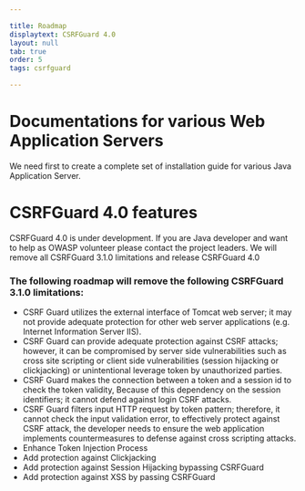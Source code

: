 ```yaml
---

title: Roadmap
displaytext: CSRFGuard 4.0
layout: null
tab: true
order: 5
tags: csrfguard

---
```


# Documentations for various Web Application Servers

We need first to create a complete set of installation guide for various Java Application Server.

# CSRFGuard 4.0 features

CSRFGuard 4.0 is under development. If you are Java developer and want to help as OWASP volunteer please contact the project leaders.
We will remove all CSRFGuard 3.1.0 limitations and release CSRFGuard 4.0

### The following roadmap will remove the following CSRFGuard 3.1.0 limitations:

- CSRF Guard utilizes the external interface of Tomcat web server; it may not provide adequate protection for other web server applications (e.g. Internet Information Server IIS).
- CSRF Guard can provide adequate protection against CSRF attacks; however, it can be compromised by server side vulnerabilities such as cross site scripting or client side vulnerabilities (session hijacking or clickjacking) or unintentional leverage token by unauthorized parties.
- CSRF Guard makes the connection between a token and a session id to check the token validity, Because of this dependency on the session identifiers; it cannot defend against login CSRF attacks.
- CSRF Guard filters input HTTP request by token pattern; therefore, it cannot check the input validation error, to effectively protect against CSRF attack, the developer needs to
ensure the web application implements countermeasures to defense against cross scripting attacks.
- Enhance Token Injection Process 
- Add protection against Clickjacking
- Add protection against Session Hijacking bypassing CSRFGuard
- Add protection against XSS by passing CSRFGuard
